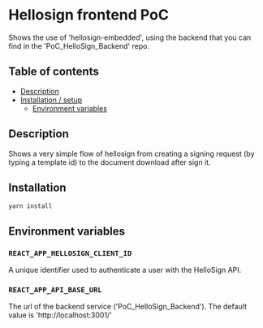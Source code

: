 # Hellosign frontend PoC

Shows the use of 'hellosign-embedded', using the backend that you can find in the 'PoC_HelloSign_Backend' repo.

## Table of contents
* [Description](#description)
* [Installation / setup](#installation)
  * [Environment variables](#environment-variables)

## Description

Shows a very simple flow of hellosign from creating a signing request (by typing a template id) to the document download after sign it.


## Installation

```cli
yarn install
```

## Environment variables

### `REACT_APP_HELLOSIGN_CLIENT_ID`
A unique identifier used to authenticate a user with the HelloSign API.


### `REACT_APP_API_BASE_URL`
The url of the backend service ('PoC_HelloSign_Backend'). The default value is 'http://localhost:3001/'